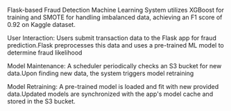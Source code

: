 Flask-based Fraud Detection Machine Learning System utilizes XGBoost for training and SMOTE for handling imbalanced data, achieving an F1 score of 0.92 on Kaggle dataset.
 
User Interaction:
Users submit transaction data to the Flask app for fraud prediction.Flask preprocesses this data and uses a pre-trained ML model to determine fraud likelihood

Model Maintenance:
A scheduler periodically checks an S3 bucket for new data.Upon finding new data, the system triggers model retraining

Model Retraining:
A pre-trained model is loaded and fit with new provided data.Updated models are synchronized with the app's model cache and stored in the S3 bucket.
